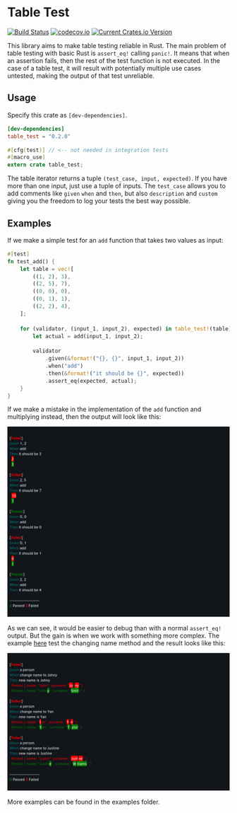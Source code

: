 # Table Test
[![Build Status](https://travis-ci.org/nathanielsimard/table-test.svg?branch=master)](https://travis-ci.org/nathanielsimard/table-test)
[![codecov.io](https://codecov.io/gh/nathanielsimard/table-test/coverage.svg?branch=master)](https://codecov.io/gh/nathanielsimard/table-test)
[![Current Crates.io Version](https://img.shields.io/crates/v/table-test.svg)](https://crates.io/crates/table-test)

This library aims to make table testing reliable in Rust. 
The main problem of table testing with basic Rust is `assert_eq!` calling `panic!`.
It means that when an assertion fails, then the rest of the test function is not executed.
In the case of a table test, it will result with potentially multiple use cases untested, making the output of that test unreliable.

## Usage

Specify this crate as `[dev-dependencies]`.

```toml
[dev-dependencies]
table_test = "0.2.0"
```

```rust
#[cfg(test)] // <-- not needed in integration tests
#[macro_use]
extern crate table_test;
```

The table iterator returns a tuple `(test_case, input, expected)`.
If you have more than one input, just use a tuple of inputs.
The `test_case` allows you to add comments like `given` `when` and `then`, but also `description` and `custom` giving you the freedom to log your tests the best way possible.

## Examples

If we make a simple test for an `add` function that takes two values as input:

```rust
#[test]
fn test_add() {
    let table = vec![
        ((1, 2), 3),
        ((2, 5), 7),
        ((0, 0), 0),
        ((0, 1), 1),
        ((2, 2), 4),
    ];

    for (validator, (input_1, input_2), expected) in table_test!(table) {
        let actual = add(input_1, input_2);

        validator
            .given(&format!("{}, {}", input_1, input_2))
            .when("add")
            .then(&format!("it should be {}", expected))
            .assert_eq(expected, actual);
    }
}
```
If we make a mistake in the implementation of the `add` function and multiplying instead, then the output will look like this:

![multiple inputs](https://github.com/nathanielsimard/table-test/blob/master/examples_outputs/multiple_inputs.png)

As we can see, it would be easier to debug than with a normal `assert_eq!` output.
But the gain is when we work with something more complex.
The example [here](examples/mutable_struct.rs) test the changing name method and the result looks like this:

![mutable struct](https://github.com/nathanielsimard/table-test/blob/master/examples_outputs/mutable_struct.png)

More examples can be found in the examples folder.